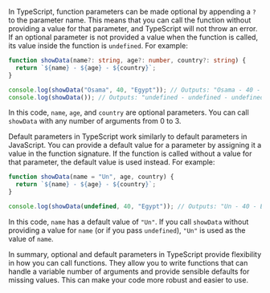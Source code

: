 In TypeScript, function parameters can be made optional by appending a `?` to the parameter name. This means that you can call the function without providing a value for that parameter, and TypeScript will not throw an error. If an optional parameter is not provided a value when the function is called, its value inside the function is `undefined`. For example:

```typescript
function showData(name?: string, age?: number, country?: string) {
  return `${name} - ${age} - ${country}`;
}

console.log(showData("Osama", 40, "Egypt")); // Outputs: "Osama - 40 - Egypt"
console.log(showData()); // Outputs: "undefined - undefined - undefined"
```

In this code, `name`, `age`, and `country` are optional parameters. You can call `showData` with any number of arguments from 0 to 3.

Default parameters in TypeScript work similarly to default parameters in JavaScript. You can provide a default value for a parameter by assigning it a value in the function signature. If the function is called without a value for that parameter, the default value is used instead. For example:

```javascript
function showData(name = "Un", age, country) {
  return `${name} - ${age} - ${country}`;
}

console.log(showData(undefined, 40, "Egypt")); // Outputs: "Un - 40 - Egypt"
```

In this code, `name` has a default value of `"Un"`. If you call `showData` without providing a value for `name` (or if you pass `undefined`), `"Un"` is used as the value of `name`.

In summary, optional and default parameters in TypeScript provide flexibility in how you can call functions. They allow you to write functions that can handle a variable number of arguments and provide sensible defaults for missing values. This can make your code more robust and easier to use.